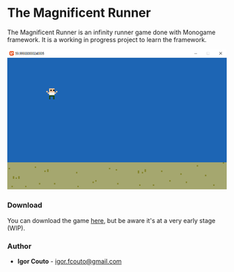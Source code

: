 # The Magnificent Runner
The Magnificent Runner is an infinity runner game done with Monogame framework. It is a working in progress project to learn the framework.  

![](https://github.com/igor-couto/images/blob/main/magnificent-runner/preview.png?raw=true)

### Download

You can download the game [here](https://drive.google.com/drive/folders/1wT9WWIwjq7CLPWuYZgl2LsvyadknDi6t?usp=sharing), but be aware it's at a very early stage (WIP).

### Author

* **Igor Couto** - [igor.fcouto@gmail.com](mailto:igor.fcouto@gmail.com)

